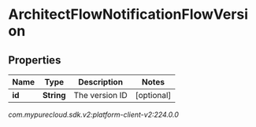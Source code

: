 # ArchitectFlowNotificationFlowVersion


## Properties

| Name | Type | Description | Notes |
| ------------ | ------------- | ------------- | ------------- |
| **id** | **String** | The version ID |  [optional] |




_com.mypurecloud.sdk.v2:platform-client-v2:224.0.0_
